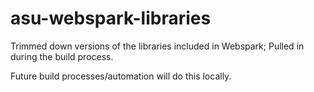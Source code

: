 # asu-webspark-libraries
Trimmed down versions of the libraries included in Webspark; Pulled in during the build process.

Future build processes/automation will do this locally.
